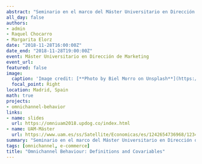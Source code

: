 ```yaml
---
abstract: "Seminario en el marco del Máster Universitario en Dirección de Marketing"
all_day: false
authors: 
- admin
- Raquel Chocarro
- Margarita Elorz
date: "2018-11-28T16:00:00Z"
date_end: "2018-11-28T19:00:00Z"
event: Máster Universitario en Dirección de Marketing
event_url: 
featured: false
image:
  caption: 'Image credit: [**Photo by Biel Morro on Unsplash**](https://unsplash.com/photos/d0xjEv-WJQk)'
  focal_point: Right
location: Madrid, Spain
math: true
projects:
- omnichannel-behavior
links:
- name: slides
  url: https://omniuam2018.updog.co/index.html
- name: UAM-Máster
  url: https://www.uam.es/ss/Satellite/Economicas/es/1242654736968/1234888136709/estudio/detalle/Master_Universitario_en_Direccion_de_Marketing.htm 
summary: "Seminario en el marco del Máster Universitario en Dirección de Marketing"
tags: [omnichannel, e-commerce]
title: "Omnichannel Behaviour: Definitions and Covariables"
---
```


